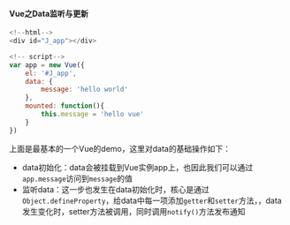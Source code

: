 #### Vue之Data监听与更新

```javascript
<!--html-->
<div id="J_app"></div>

<!-- script-->
var app = new Vue({
	el: '#J_app',
	data: {
		message: 'hello world'
	},
	mounted: function(){
		this.message = 'hello vue'
	}
})
```
上面是最基本的一个Vue的demo，这里对data的基础操作如下：

 * data初始化：data会被挂载到Vue实例app上，也因此我们可以通过`app.message`访问到`message`的值
 * 监听data：这一步也发生在data初始化时，核心是通过`Object.defineProperty`，给data中每一项添加`getter`和`setter`方法，，data发生变化时，setter方法被调用，同时调用`notify()`方法发布通知

